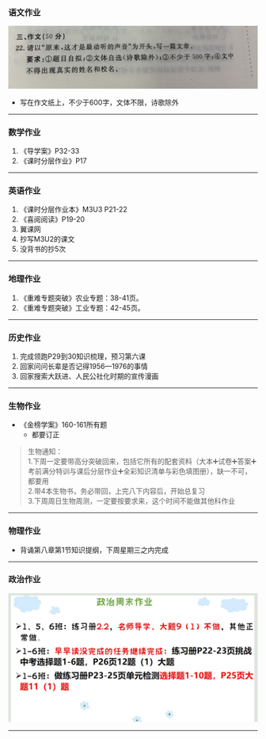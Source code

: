 ### 语文作业
![hw](../hw_G8S2/_images/4c.jpg)
* 写在作文纸上，不少于600字，文体不限，诗歌除外
---

### 数学作业
1. 《导学案》P32-33
2. 《课时分层作业》P17
---

### 英语作业
1. 《课时分层作业本》M3U3 P21-22
2. 《喜阅阅读》P19-20
3. 翼课网
4. 抄写M3U2的课文
5. 没背书的抄5次
---

### 地理作业
1. 《重难专题突破》农业专题：38-41页。
2. 《重难专题突破》工业专题：42-45页。
---

### 历史作业
1. 完成领跑P29到30知识梳理，预习第六课
2. 回家问问长辈是否记得1956—1976的事情
3. 回家搜索大跃进、人民公社化时期的宣传漫画
---

### 生物作业
* 《金榜学案》160-161所有题
    * 都要订正
> 生物通知：  
> 1.下周一定要带高分突破回来，包括它所有的配套资料（大本➕试卷➕答案➕考前满分特训与课后分层作业➕全彩知识清单与彩色填图册），缺一不可，都要用  
> 2.带4本生物书，务必带回，上完八下内容后，开始总复习  
> 3.下周周日生物周测，一定要按要求来，这个时间不能做其他科作业
---

### 物理作业
* 背诵第八章第1节知识提纲，下周星期三之内完成
---

### 政治作业
![hw](../hw_G8S2/_images/4p.jpg)

---

